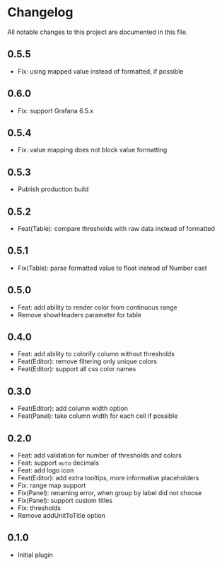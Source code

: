 # Changelog

All notable changes to this project are documented in this file.

## 0.5.5

- Fix: using mapped value instead of formatted, if possible

## 0.6.0

- Fix: support Grafana 6.5.x

## 0.5.4

- Fix: value mapping does not block value formatting

## 0.5.3

- Publish production build

## 0.5.2

- Feat(Table): compare thresholds with raw data instead of formatted

## 0.5.1

- Fix(Table): parse formatted value to float instead of Number cast

## 0.5.0

- Feat: add ability to render color from continuous range
- Remove showHeaders parameter for table

## 0.4.0

- Feat: add ability to colorify column without thresholds
- Feat(Editor): remove filtering only unique colors
- Feat(Editor): support all css color names

## 0.3.0

- Feat(Editor): add column width option
- Feat(Panel): take column width for each cell if possible

## 0.2.0

-   Feat: add validation for number of thresholds and colors
-   Feat: support `auto` decimals
-   Feat: add logo icon
-   Feat(Editor): add extra tooltips, more informative placeholders
-   Fix: range map support
-   Fix(Panel): renaming error, when group by label did not choose
-   Fix(Panel): support custom titles
-   Fix: thresholds
-   Remove addUnitToTitle option

## 0.1.0

-   Initial plugin
